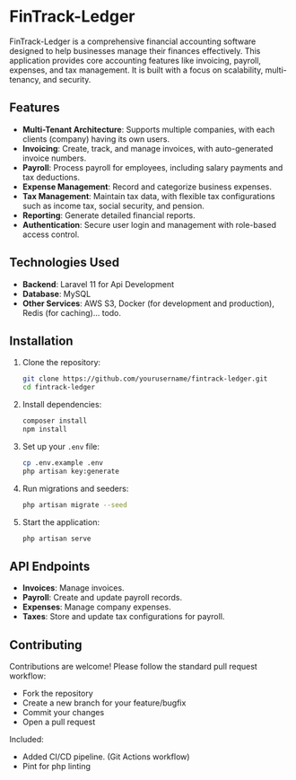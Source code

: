 # FinTrack-Ledger

FinTrack-Ledger is a comprehensive financial accounting software designed to help businesses manage their finances effectively. This application provides core accounting features like invoicing, payroll, expenses, and tax management. It is built with a focus on scalability, multi-tenancy, and security.

## Features

- **Multi-Tenant Architecture**: Supports multiple companies, with each clients (company) having its own users.
- **Invoicing**: Create, track, and manage invoices, with auto-generated invoice numbers.
- **Payroll**: Process payroll for employees, including salary payments and tax deductions.
- **Expense Management**: Record and categorize business expenses.
- **Tax Management**: Maintain tax data, with flexible tax configurations such as income tax, social security, and pension.
- **Reporting**: Generate detailed financial reports.
- **Authentication**: Secure user login and management with role-based access control.

## Technologies Used

- **Backend**: Laravel 11 for Api Development
- **Database**: MySQL
- **Other Services**: AWS S3, Docker (for development and production), Redis (for caching)... todo.

## Installation

1. Clone the repository:
   ```bash
   git clone https://github.com/yourusername/fintrack-ledger.git
   cd fintrack-ledger
   ```

2. Install dependencies:
   ```bash
   composer install
   npm install
   ```

3. Set up your `.env` file:
   ```bash
   cp .env.example .env
   php artisan key:generate
   ```

4. Run migrations and seeders:
   ```bash
   php artisan migrate --seed
   ```

5. Start the application:
   ```bash
   php artisan serve
   ```

## API Endpoints

- **Invoices**: Manage invoices.
- **Payroll**: Create and update payroll records.
- **Expenses**: Manage company expenses.
- **Taxes**: Store and update tax configurations for payroll.
  
<!-- For detailed API documentation, coming soon -->

## Contributing

Contributions are welcome! Please follow the standard pull request workflow:
- Fork the repository
- Create a new branch for your feature/bugfix
- Commit your changes
- Open a pull request



Included:
- Added CI/CD pipeline. (Git Actions workflow)
- Pint for php linting
